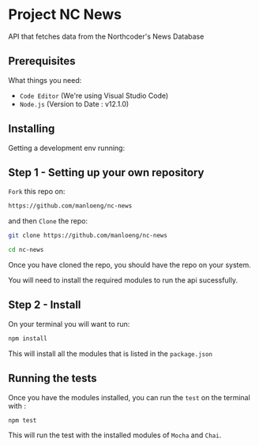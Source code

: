 # Project NC News

API that fetches data from the Northcoder's News Database


## Prerequisites

What things you need:

- `Code Editor` (We're using Visual Studio Code)
- `Node.js` (Version to Date : v12.1.0)

## Installing

Getting a development env running:

## Step 1 - Setting up your own repository

`Fork` this repo on:

```bash
https://github.com/manloeng/nc-news

```
and then `Clone` the repo:

```bash
git clone https://github.com/manloeng/nc-news

cd nc-news
```
Once you have cloned the repo, you should have the repo on your system.

You will need to install the required modules to run the api sucessfully.

## Step 2 - Install

On your terminal you will want to run:
```bash
npm install
```
This will install all the modules that is listed in the `package.json`

## Running the tests

Once you have the modules installed, you can run the `test` on the terminal with : 

```bash
npm test
```
This will run the test with the installed modules of `Mocha` and `Chai`.
<!-- 

### Break down into end to end tests

Explain what these tests test and why

```
Give an example
```

### And coding style tests

Explain what these tests test and why

```
Give an example
```

## Deployment

Add additional notes about how to deploy this on a live system

## Built With

* [Dropwizard](http://www.dropwizard.io/1.0.2/docs/) - The web framework used
* [Maven](https://maven.apache.org/) - Dependency Management
* [ROME](https://rometools.github.io/rome/) - Used to generate RSS Feeds

## Contributing

Please read [CONTRIBUTING.md](https://gist.github.com/PurpleBooth/b24679402957c63ec426) for details on our code of conduct, and the process for submitting pull requests to us.

## Versioning

We use [SemVer](http://semver.org/) for versioning. For the versions available, see the [tags on this repository](https://github.com/your/project/tags). 

## Authors

* **Billie Thompson** - *Initial work* - [PurpleBooth](https://github.com/PurpleBooth)

See also the list of [contributors](https://github.com/your/project/contributors) who participated in this project.

## License

This project is licensed under the MIT License - see the [LICENSE.md](LICENSE.md) file for details

## Acknowledgments

* Hat tip to anyone whose code was used
* Inspiration
* etc -->
